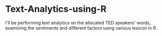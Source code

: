 # Text-Analytics-using-R
I'll be performing text analytics on the allocated TED speakers' words, examining the sentiments and different factors using various lexicon in R.
